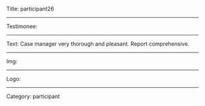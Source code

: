 Title: participant26

----

Testimonee:

----

Text: Case manager very thorough and pleasant. Report comprehensive.

----

Img:

----

Logo:

----

Category: participant
